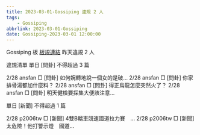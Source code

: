 ```yaml
---
title: 2023-03-01-Gossiping 違規 2 人
tags:
    - Gossiping
abbrlink: 2023-03-01-Gossiping
date: Gossiping-2023-03-01 12:00:00
---
```

Gossiping 板 [板規連結](https://www.ptt.cc/bbs/Gossiping/M.1637425085.A.07D.html)
昨天違規 2 人
<!-- more -->

違規清單
單日 [問卦] 不得超過 3 篇

2/28 ansfan □ [問卦] 如何婉轉地說一個女的是破…
2/28 ansfan □ [問卦] 你家排骨湯都加什麼料？
2/28 ansfan □ [問卦] 得正烏龍怎麼突然火了？
2/28 ansfan □ [問卦] 明天健檢要採集大便該注意…

單日 [新聞] 不得超過 1 篇

2/28 p2006tw □ [新聞] 4雙B轎車競速國道拉力賽　…
2/28 p2006tw □ [新聞] 太危險！他打警示燈　國道…
